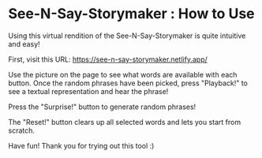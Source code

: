 # See-N-Say-Storymaker : How to Use

Using this virtual rendition of the See-N-Say-Storymaker is quite intuitive and easy! 

First, visit this URL: https://see-n-say-storymaker.netlify.app/

Use the picture on the page to see what words are available with each button. Once the random phrases have been picked, press "Playback!" to see a textual representation and hear the phrase!

Press the "Surprise!" button to generate random phrases! 

The "Reset!" button clears up all selected words and lets you start from scratch.

Have fun! Thank you for trying out this tool :)